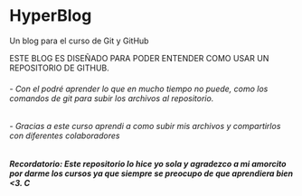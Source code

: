 # HyperBlog
Un blog para el curso de Git y GitHub

ESTE BLOG ES DISEÑADO PARA PODER ENTENDER COMO USAR UN REPOSITORIO DE GITHUB.

###### - Con el podré aprender lo que en mucho tiempo no puede, como los comandos de git para subir los archivos al repositorio.
###### - Gracias a este curso aprendi a como subir mis archivos y compartirlos con diferentes colaboradores 


##### Recordatorio: Este repositorio lo hice yo sola y agradezco a mi amorcito por darme los cursos ya que siempre se preocupo de que aprendiera bien <3. C


